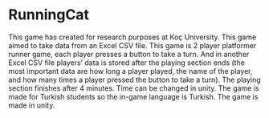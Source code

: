# RunningCat
  This game has created for research purposes at Koç University. This game aimed to take data from an Excel CSV file. This game is 2 player platformer runner game, each player presses a button to take a turn. And in another Excel CSV file players’ data is stored after the playing section ends (the most important data are how long a player played, the name of the player, and how many times a player pressed the button to take a turn). The playing section finishes after 4 minutes. Time can be changed in unity. The game is made for Turkish students so the in-game language is Turkish. The game is made in unity.
